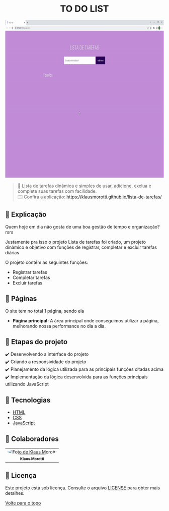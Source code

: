 <h1 align="center">TO DO LIST</h1>

<img src="assets/images/todolist-gif.gif" alt="Video Projeto" width="100%" height="500">

> 🔎 Lista de tarefas dinâmica e simples de usar, adicione, exclua e complete suas tarefas com facilidade. <br>
🗔 Confira a aplicação: https://klausmorotti.github.io/lista-de-tarefas/ <br>

## 📄 Explicação

Quem hoje em dia não gosta de uma boa gestão de tempo e organização? rsrs

Justamente pra isso o projeto Lista de tarefas foi criado, um projeto dinâmico e objetivo com funções de registrar, completar e excluir tarefas diárias

O projeto contém as seguintes funções:

* Registrar tarefas 
* Completar tarefas
* Excluir tarefas

## 📁 Páginas

O site tem no total 1 página, sendo ela

- **Página principal:** A área principal onde conseguimos utilizar a página, melhorando nossa performance no dia a dia.

## 🎯 Etapas do projeto

✔️ Desenvolvendo a interface do projeto </br>
✔️ Criando a responsividade do projeto </br>
✔️ Planejamento da lógica utilizada para as principais funções citadas acima </br>
✔️ Implementação da lógica desenvolvida para as funções principais utilizando JavaScript </br>

## 🚀 Tecnologias
* <a href="https://developer.mozilla.org/pt-BR/docs/Web/HTML" target="_blank">HTML</a>
* <a href="https://developer.mozilla.org/pt-BR/docs/Web/CSS" target="_blank">CSS</a>
* <a href="https://developer.mozilla.org/pt-BR/docs/Web/JavaScript" target="_blank">JavaScript</a>

## 🤝 Colaboradores

<table>
  <tr>
    <td align="center">
      <a href="#">
        <img src="https://avatars.githubusercontent.com/u/84789400?v=4" width="160px;" height="160px" style="border-radius:50%" alt="Foto de Klaus Morotti"/><br>
        <sub>
          <b>Klaus Morotti</b>
        </sub>
      </a>
    </td>
  </tr>
</table>

## 📝 Licença

Este projeto está sob licença. Consulte o arquivo <a href="https://github.com/klausmorotti/lista-de-tarefas/blob/master/LICENSE">LICENSE</a> para obter mais detalhes.

<a href="#top">Volte para o topo</a>
